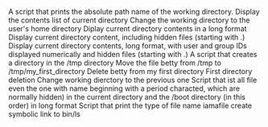 A script that prints the absolute path name of the working directory.
Display the contents list of current directory
Change the working directory to the user's home directory
Diplay current directory contents in a long format
Display current directory content, including hidden files (starting with .)
Display current directory contents, long format, with user and group IDs displayed numerically and hidden files (starting with .)
A script that creates a directory in the /tmp directory
Move the file betty from /tmp to /tmp/my_first_directory
Delete betty from my first directory
First directory deletion
Change working dierctory to the previous one
Script that ist all file even the one with name beginning with a period characted, which are normally  hidden) in the current directory and the /boot directory (in this order) in long format
Script that print the type of file name iamafile
create symbolic link to bin/ls
